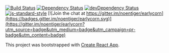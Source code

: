 [![Build Status](https://travis-ci.org/noentiger/earlycorn.svg?branch=master)](https://travis-ci.org/noentiger/earlycorn)  [![Dependency Status](https://david-dm.org/noentiger/earlycorn.svg)](https://david-dm.org/noentiger/earlycorn)  [![devDependency Status](https://david-dm.org/noentiger/earlycorn/dev-status.svg)](https://david-dm.org/noentiger/earlycorn#info=devDependencies)  [![js-standard-style](https://img.shields.io/badge/code%20style-standard-brightgreen.svg)](http://standardjs.com/)  [![Join the chat at https://gitter.im/noentiger/earlycorn](https://badges.gitter.im/noentiger/earlycorn.svg)](https://gitter.im/noentiger/earlycorn?utm_source=badge&utm_medium=badge&utm_campaign=pr-badge&utm_content=badge)

This project was bootstrapped with [Create React App](https://github.com/facebookincubator/create-react-app).
